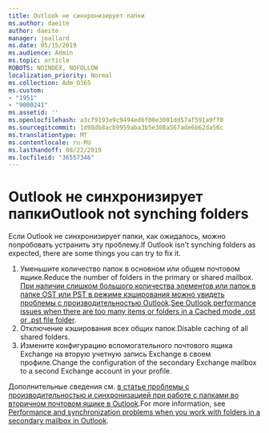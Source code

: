 ```yaml
---
title: Outlook не синхронизирует папки
ms.author: daeite
author: daeite
manager: joallard
ms.date: 05/15/2019
ms.audience: Admin
ms.topic: article
ROBOTS: NOINDEX, NOFOLLOW
localization_priority: Normal
ms.collection: Adm_O365
ms.custom:
- "1951"
- "9000241"
ms.assetid: ''
ms.openlocfilehash: a3cf9193e9c9494ed6f00e3001dd57af591a9ff0
ms.sourcegitcommit: 1d98db8acb9959aba3b5e308a567ade6b62da56c
ms.translationtype: MT
ms.contentlocale: ru-RU
ms.lasthandoff: 08/22/2019
ms.locfileid: "36557346"
---
```

# <a name="outlook-not-synching-folders"></a><span data-ttu-id="77998-102">Outlook не синхронизирует папки</span><span class="sxs-lookup"><span data-stu-id="77998-102">Outlook not synching folders</span></span>

<span data-ttu-id="77998-103">Если Outlook не синхронизирует папки, как ожидалось, можно попробовать устранить эту проблему.</span><span class="sxs-lookup"><span data-stu-id="77998-103">If Outlook isn't synching folders as expected, there are some things you can try to fix it.</span></span>

1. <span data-ttu-id="77998-104">Уменьшите количество папок в основном или общем почтовом ящике.</span><span class="sxs-lookup"><span data-stu-id="77998-104">Reduce the number of folders in the primary or shared mailbox.</span></span> <span data-ttu-id="77998-105">[При наличии слишком большого количества элементов или папок в папке OST или PST в режиме кэширования можно увидеть проблемы с производительностью Outlook](https://support.microsoft.com/help/2768656).</span><span class="sxs-lookup"><span data-stu-id="77998-105">[See Outlook performance issues when there are too many items or folders in a Cached mode .ost or .pst file folder](https://support.microsoft.com/help/2768656).</span></span>
2. <span data-ttu-id="77998-106">Отключение кэширования всех общих папок.</span><span class="sxs-lookup"><span data-stu-id="77998-106">Disable caching of all shared folders.</span></span>
3. <span data-ttu-id="77998-107">Измените конфигурацию вспомогательного почтового ящика Exchange на вторую учетную запись Exchange в своем профиле.</span><span class="sxs-lookup"><span data-stu-id="77998-107">Change the configuration of the secondary Exchange mailbox to a second Exchange account in your profile.</span></span>

<span data-ttu-id="77998-108">Дополнительные сведения см. [в статье проблемы с производительностью и синхронизацией при работе с папками во вторичном почтовом ящике в Outlook](https://support.microsoft.com/help/3115602).</span><span class="sxs-lookup"><span data-stu-id="77998-108">For more information, see [Performance and synchronization problems when you work with folders in a secondary mailbox in Outlook](https://support.microsoft.com/help/3115602).</span></span>